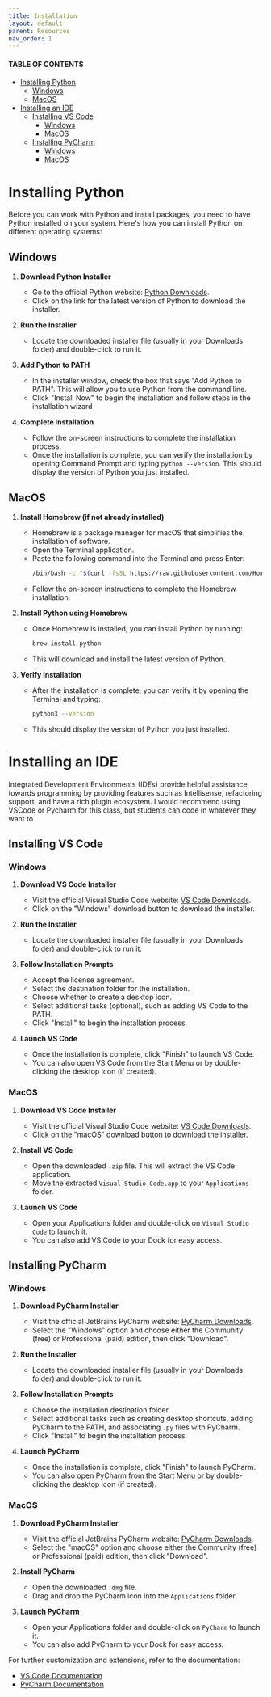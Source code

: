 ```yaml
---
title: Installation
layout: default
parent: Resources
nav_order: 1
---
```

#### TABLE OF CONTENTS
- [Installing Python](#installing-python)
  - [Windows](#windows)
  - [MacOS](#macos)
- [Installing an IDE](#installing-an-ide)
  - [Installing VS Code](#installing-vs-code)
    - [Windows](#windows-1)
    - [MacOS](#macos-1)
  - [Installing PyCharm](#installing-pycharm)
    - [Windows](#windows-2)
    - [MacOS](#macos-2)


# Installing Python 
Before you can work with Python and install packages, you need to have Python installed on your system. Here's how you can install Python on different operating systems:

## Windows

1. **Download Python Installer**
    - Go to the official Python website: [Python Downloads](https://www.python.org/downloads/windows/).
    - Click on the link for the latest version of Python to download the installer.

2. **Run the Installer**
    - Locate the downloaded installer file (usually in your Downloads folder) and double-click to run it.

3. **Add Python to PATH**
    - In the installer window, check the box that says "Add Python to PATH". This will allow you to use Python from the command line.
    - Click "Install Now" to begin the installation and follow steps in the installation wizard

4. **Complete Installation**
    - Follow the on-screen instructions to complete the installation process.
    - Once the installation is complete, you can verify the installation by opening Command Prompt and typing `python --version`. This should display the version of Python you just installed.

## MacOS 

1. **Install Homebrew (if not already installed)**
    - Homebrew is a package manager for macOS that simplifies the installation of software.
    - Open the Terminal application.
    - Paste the following command into the Terminal and press Enter:
      ```sh
      /bin/bash -c "$(curl -fsSL https://raw.githubusercontent.com/Homebrew/install/HEAD/install.sh)"
      ```
    - Follow the on-screen instructions to complete the Homebrew installation.

2. **Install Python using Homebrew**
    - Once Homebrew is installed, you can install Python by running:
      ```sh
      brew install python
      ```
    - This will download and install the latest version of Python.

3. **Verify Installation**
    - After the installation is complete, you can verify it by opening the Terminal and typing:
      ```sh
      python3 --version
      ```
    - This should display the version of Python you just installed.

# Installing an IDE 
Integrated Development Environments (IDEs) provide helpful assistance towards programming by providing features such as Intellisense, refactoring support, and have a rich plugin ecosystem. I would recommend using VSCode or Pycharm for this class, but students can code in whatever they want to

## Installing VS Code

### Windows

1. **Download VS Code Installer**
    - Visit the official Visual Studio Code website: [VS Code Downloads](https://code.visualstudio.com/Download).
    - Click on the "Windows" download button to download the installer.

2. **Run the Installer**
    - Locate the downloaded installer file (usually in your Downloads folder) and double-click to run it.

3. **Follow Installation Prompts**
    - Accept the license agreement.
    - Select the destination folder for the installation.
    - Choose whether to create a desktop icon.
    - Select additional tasks (optional), such as adding VS Code to the PATH.
    - Click "Install" to begin the installation process.

4. **Launch VS Code**
    - Once the installation is complete, click "Finish" to launch VS Code.
    - You can also open VS Code from the Start Menu or by double-clicking the desktop icon (if created).

### MacOS

1. **Download VS Code Installer**
    - Visit the official Visual Studio Code website: [VS Code Downloads](https://code.visualstudio.com/Download).
    - Click on the "macOS" download button to download the installer.

2. **Install VS Code**
    - Open the downloaded `.zip` file. This will extract the VS Code application.
    - Move the extracted `Visual Studio Code.app` to your `Applications` folder.

3. **Launch VS Code**
    - Open your Applications folder and double-click on `Visual Studio Code` to launch it.
    - You can also add VS Code to your Dock for easy access.

## Installing PyCharm

### Windows

1. **Download PyCharm Installer**
    - Visit the official JetBrains PyCharm website: [PyCharm Downloads](https://www.jetbrains.com/pycharm/download/).
    - Select the "Windows" option and choose either the Community (free) or Professional (paid) edition, then click "Download".

2. **Run the Installer**
    - Locate the downloaded installer file (usually in your Downloads folder) and double-click to run it.

3. **Follow Installation Prompts**
    - Choose the installation destination folder.
    - Select additional tasks such as creating desktop shortcuts, adding PyCharm to the PATH, and associating `.py` files with PyCharm.
    - Click "Install" to begin the installation process.

4. **Launch PyCharm**
    - Once the installation is complete, click "Finish" to launch PyCharm.
    - You can also open PyCharm from the Start Menu or by double-clicking the desktop icon (if created).

### MacOS

1. **Download PyCharm Installer**
    - Visit the official JetBrains PyCharm website: [PyCharm Downloads](https://www.jetbrains.com/pycharm/download/).
    - Select the "macOS" option and choose either the Community (free) or Professional (paid) edition, then click "Download".

2. **Install PyCharm**
    - Open the downloaded `.dmg` file.
    - Drag and drop the PyCharm icon into the `Applications` folder.

3. **Launch PyCharm**
    - Open your Applications folder and double-click on `PyCharm` to launch it.
    - You can also add PyCharm to your Dock for easy access.

For further customization and extensions, refer to the documentation:
- [VS Code Documentation](https://code.visualstudio.com/docs)
- [PyCharm Documentation](https://www.jetbrains.com/pycharm/documentation/)
